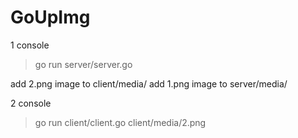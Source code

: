 # GoUpImg

1 console
> go run server/server.go

add 2.png image to client/media/
add 1.png image to server/media/


2 console
> go run client/client.go client/media/2.png


